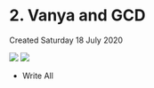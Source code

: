 # 2. Vanya and GCD
Created Saturday 18 July 2020

![](/assets/2._Vanya_and_GCD_-_40-image-1.png)
![](/assets/2._Vanya_and_GCD_-_40-image-2.png)

- Write All
